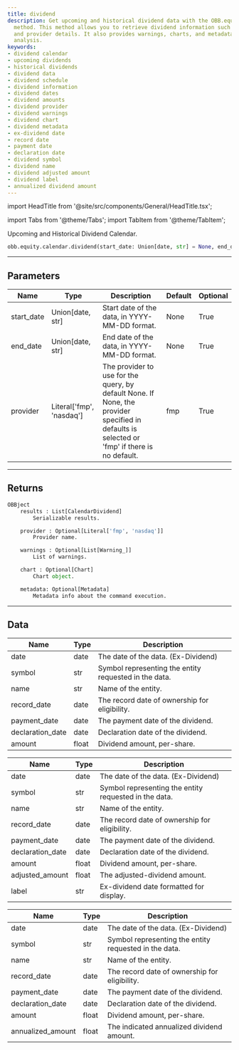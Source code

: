 ```yaml
---
title: dividend
description: Get upcoming and historical dividend data with the OBB.equity.calendar.dividend
  method. This method allows you to retrieve dividend information such as dates, amounts,
  and provider details. It also provides warnings, charts, and metadata for further
  analysis.
keywords:
- dividend calendar
- upcoming dividends
- historical dividends
- dividend data
- dividend schedule
- dividend information
- dividend dates
- dividend amounts
- dividend provider
- dividend warnings
- dividend chart
- dividend metadata
- ex-dividend date
- record date
- payment date
- declaration date
- dividend symbol
- dividend name
- dividend adjusted amount
- dividend label
- annualized dividend amount
---
```


import HeadTitle from '@site/src/components/General/HeadTitle.tsx';

<HeadTitle title="equity /calendar/dividend - Reference | OpenBB Platform Docs" />

<!-- markdownlint-disable MD012 MD031 MD033 -->

import Tabs from '@theme/Tabs';
import TabItem from '@theme/TabItem';

Upcoming and Historical Dividend Calendar.

```python wordwrap
obb.equity.calendar.dividend(start_date: Union[date, str] = None, end_date: Union[date, str] = None, provider: Literal[str] = fmp)
```

---

## Parameters

<Tabs>
<TabItem value="standard" label="Standard">

| Name | Type | Description | Default | Optional |
| ---- | ---- | ----------- | ------- | -------- |
| start_date | Union[date, str] | Start date of the data, in YYYY-MM-DD format. | None | True |
| end_date | Union[date, str] | End date of the data, in YYYY-MM-DD format. | None | True |
| provider | Literal['fmp', 'nasdaq'] | The provider to use for the query, by default None. If None, the provider specified in defaults is selected or 'fmp' if there is no default. | fmp | True |
</TabItem>

</Tabs>

---

## Returns

```python wordwrap
OBBject
    results : List[CalendarDividend]
        Serializable results.

    provider : Optional[Literal['fmp', 'nasdaq']]
        Provider name.

    warnings : Optional[List[Warning_]]
        List of warnings.

    chart : Optional[Chart]
        Chart object.

    metadata: Optional[Metadata]
        Metadata info about the command execution.
```

---

## Data

<Tabs>
<TabItem value="standard" label="Standard">

| Name | Type | Description |
| ---- | ---- | ----------- |
| date | date | The date of the data. (Ex-Dividend) |
| symbol | str | Symbol representing the entity requested in the data. |
| name | str | Name of the entity. |
| record_date | date | The record date of ownership for eligibility. |
| payment_date | date | The payment date of the dividend. |
| declaration_date | date | Declaration date of the dividend. |
| amount | float | Dividend amount, per-share. |
</TabItem>

<TabItem value='fmp' label='fmp'>

| Name | Type | Description |
| ---- | ---- | ----------- |
| date | date | The date of the data. (Ex-Dividend) |
| symbol | str | Symbol representing the entity requested in the data. |
| name | str | Name of the entity. |
| record_date | date | The record date of ownership for eligibility. |
| payment_date | date | The payment date of the dividend. |
| declaration_date | date | Declaration date of the dividend. |
| amount | float | Dividend amount, per-share. |
| adjusted_amount | float | The adjusted-dividend amount. |
| label | str | Ex-dividend date formatted for display. |
</TabItem>

<TabItem value='nasdaq' label='nasdaq'>

| Name | Type | Description |
| ---- | ---- | ----------- |
| date | date | The date of the data. (Ex-Dividend) |
| symbol | str | Symbol representing the entity requested in the data. |
| name | str | Name of the entity. |
| record_date | date | The record date of ownership for eligibility. |
| payment_date | date | The payment date of the dividend. |
| declaration_date | date | Declaration date of the dividend. |
| amount | float | Dividend amount, per-share. |
| annualized_amount | float | The indicated annualized dividend amount. |
</TabItem>

</Tabs>

